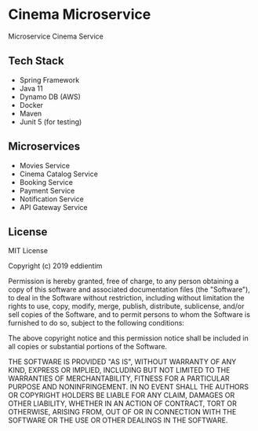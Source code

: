 # Cinema Microservice
Microservice Cinema Service


## Tech Stack 
- Spring Framework 
- Java 11 
- Dynamo DB (AWS)
- Docker 
- Maven 
- Junit 5 (for testing)

## Microservices

- Movies Service 
- Cinema Catalog Service 
- Booking Service 
- Payment Service 
- Notification Service 
- API Gateway Service 


## License 
MIT License

Copyright (c) 2019 eddientim

Permission is hereby granted, free of charge, to any person obtaining a copy
of this software and associated documentation files (the "Software"), to deal
in the Software without restriction, including without limitation the rights
to use, copy, modify, merge, publish, distribute, sublicense, and/or sell
copies of the Software, and to permit persons to whom the Software is
furnished to do so, subject to the following conditions:

The above copyright notice and this permission notice shall be included in all
copies or substantial portions of the Software.

THE SOFTWARE IS PROVIDED "AS IS", WITHOUT WARRANTY OF ANY KIND, EXPRESS OR
IMPLIED, INCLUDING BUT NOT LIMITED TO THE WARRANTIES OF MERCHANTABILITY,
FITNESS FOR A PARTICULAR PURPOSE AND NONINFRINGEMENT. IN NO EVENT SHALL THE
AUTHORS OR COPYRIGHT HOLDERS BE LIABLE FOR ANY CLAIM, DAMAGES OR OTHER
LIABILITY, WHETHER IN AN ACTION OF CONTRACT, TORT OR OTHERWISE, ARISING FROM,
OUT OF OR IN CONNECTION WITH THE SOFTWARE OR THE USE OR OTHER DEALINGS IN THE
SOFTWARE.
